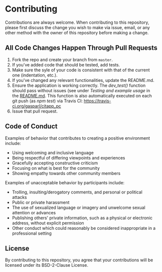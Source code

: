 # Contributing

Contributions are always welcome. When contributing to this repository, please first discuss the change you wish to make via issue, email, or any other method with the owner of this repository before making a change.

## All Code Changes Happen Through Pull Requests

1. Fork the repo and create your branch from `master`.
2. If you've added code that should be tested, add tests.
3. Make sure the syle of your code is consistent with that of the current one (indentation, etc.).
4. If you've changed any relevant functionalities, update the README.md.
5. Ensure the application is working correctly. The _dev\_test()_ function should pass without issues (see under _Testing and example usage_ in the [README.md](https://github.com/gasparl/citapp_pc/blob/master/README.md "README"). This function is also automatically executed on each git push (as _npm test_) via Travis CI: https://travis-ci.org/gasparl/citapp_pc
6. Issue that pull request.

## Code of Conduct

Examples of behavior that contributes to creating a positive environment
include:

* Using welcoming and inclusive language
* Being respectful of differing viewpoints and experiences
* Gracefully accepting constructive criticism
* Focusing on what is best for the community
* Showing empathy towards other community members

Examples of unacceptable behavior by participants include:

* Trolling, insulting/derogatory comments, and personal or political attacks
* Public or private harassment
* The use of sexualized language or imagery and unwelcome sexual attention or
advances
* Publishing others' private information, such as a physical or electronic
  address, without explicit permission
* Other conduct which could reasonably be considered inappropriate in a
  professional setting

## License
By contributing to this repository, you agree that your contributions will be licensed under its BSD-2-Clause License.
